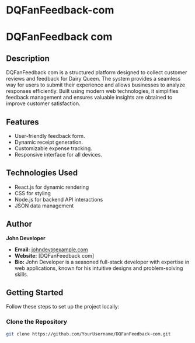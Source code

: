 # DQFanFeedback-com
# DQFanFeedback com

## Description

DQFanFeedback com is a structured platform designed to collect customer reviews and feedback for Dairy Queen. The system provides a seamless way for users to submit their experience and allows businesses to analyze responses efficiently. Built using modern web technologies, it simplifies feedback management and ensures valuable insights are obtained to improve customer satisfaction.

## Features

- User-friendly feedback form.
- Dynamic receipt generation.
- Customizable expense tracking.
- Responsive interface for all devices.

## Technologies Used

- React.js for dynamic rendering
- CSS for styling
- Node.js for backend API interactions
- JSON data management

## Author

**John Developer**  
- **Email:** johndev@example.com  
- **Website:** [DQFanFeedback com]
- **Bio:** John Developer is a seasoned full-stack developer with expertise in web applications, known for his intuitive designs and problem-solving skills.

## Getting Started

Follow these steps to set up the project locally:

### Clone the Repository
```sh
git clone https://github.com/YourUsername/DQFanFeedback-com.git
